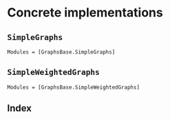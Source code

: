 # Concrete implementations

## `SimpleGraphs`

```@autodocs
Modules = [GraphsBase.SimpleGraphs]
```

## `SimpleWeightedGraphs`

```@autodocs
Modules = [GraphsBase.SimpleWeightedGraphs]
```

## Index

```@index
```
